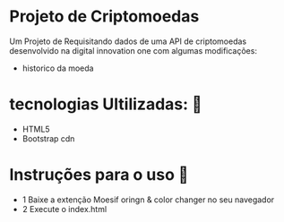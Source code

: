 # Projeto de Criptomoedas
Um Projeto de Requisitando dados de uma API de criptomoedas desenvolvido na digital innovation one com algumas modificações:
- historico da moeda

# tecnologias Ultilizadas: :book: 
- HTML5
- Bootstrap cdn

# Instruções para o uso :book:
- 1 Baixe a extenção Moesif oringn & color changer no seu navegador
- 2 Execute o index.html
